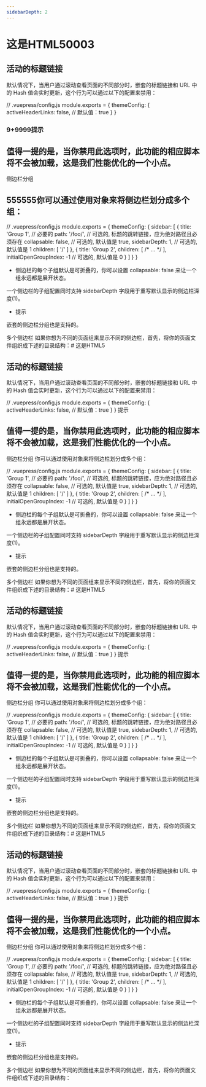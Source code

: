 ```yaml
---
sidebarDepth: 2
---
```

# 这是HTML50003


## 活动的标题链接
默认情况下，当用户通过滚动查看页面的不同部分时，嵌套的标题链接和 URL 中的 Hash 值会实时更新，这个行为可以通过以下的配置来禁用：

// .vuepress/config.js
module.exports = {
  themeConfig: {
    activeHeaderLinks: false, // 默认值：true
  }
}
### 9+9999提示

## 值得一提的是，当你禁用此选项时，此功能的相应脚本将不会被加载，这是我们性能优化的一个小点。

侧边栏分组
## 555555你可以通过使用对象来将侧边栏划分成多个组：

// .vuepress/config.js
module.exports = {
  themeConfig: {
    sidebar: [
      {
        title: 'Group 1',   // 必要的
        path: '/foo/',      // 可选的, 标题的跳转链接，应为绝对路径且必须存在
        collapsable: false, // 可选的, 默认值是 true,
        sidebarDepth: 1,    // 可选的, 默认值是 1
        children: [
          '/'
        ]
      },
      {
        title: 'Group 2',
        children: [ /* ... */ ],
        initialOpenGroupIndex: -1 // 可选的, 默认值是 0
      }
    ]
  }
}
- 侧边栏的每个子组默认是可折叠的，你可以设置 collapsable: false 来让一个组永远都是展开状态。

一个侧边栏的子组配置同时支持 sidebarDepth 字段用于重写默认显示的侧边栏深度(1)。

- 提示

嵌套的侧边栏分组也是支持的。

多个侧边栏
如果你想为不同的页面组来显示不同的侧边栏，首先，将你的页面文件组织成下述的目录结构：# 这是HTML5


## 活动的标题链接
默认情况下，当用户通过滚动查看页面的不同部分时，嵌套的标题链接和 URL 中的 Hash 值会实时更新，这个行为可以通过以下的配置来禁用：

// .vuepress/config.js
module.exports = {
  themeConfig: {
    activeHeaderLinks: false, // 默认值：true
  }
}
提示

## 值得一提的是，当你禁用此选项时，此功能的相应脚本将不会被加载，这是我们性能优化的一个小点。

侧边栏分组
你可以通过使用对象来将侧边栏划分成多个组：

// .vuepress/config.js
module.exports = {
  themeConfig: {
    sidebar: [
      {
        title: 'Group 1',   // 必要的
        path: '/foo/',      // 可选的, 标题的跳转链接，应为绝对路径且必须存在
        collapsable: false, // 可选的, 默认值是 true,
        sidebarDepth: 1,    // 可选的, 默认值是 1
        children: [
          '/'
        ]
      },
      {
        title: 'Group 2',
        children: [ /* ... */ ],
        initialOpenGroupIndex: -1 // 可选的, 默认值是 0
      }
    ]
  }
}
- 侧边栏的每个子组默认是可折叠的，你可以设置 collapsable: false 来让一个组永远都是展开状态。

一个侧边栏的子组配置同时支持 sidebarDepth 字段用于重写默认显示的侧边栏深度(1)。

- 提示

嵌套的侧边栏分组也是支持的。

多个侧边栏
如果你想为不同的页面组来显示不同的侧边栏，首先，将你的页面文件组织成下述的目录结构：# 这是HTML5


## 活动的标题链接
默认情况下，当用户通过滚动查看页面的不同部分时，嵌套的标题链接和 URL 中的 Hash 值会实时更新，这个行为可以通过以下的配置来禁用：

// .vuepress/config.js
module.exports = {
  themeConfig: {
    activeHeaderLinks: false, // 默认值：true
  }
}
提示

## 值得一提的是，当你禁用此选项时，此功能的相应脚本将不会被加载，这是我们性能优化的一个小点。

侧边栏分组
你可以通过使用对象来将侧边栏划分成多个组：

// .vuepress/config.js
module.exports = {
  themeConfig: {
    sidebar: [
      {
        title: 'Group 1',   // 必要的
        path: '/foo/',      // 可选的, 标题的跳转链接，应为绝对路径且必须存在
        collapsable: false, // 可选的, 默认值是 true,
        sidebarDepth: 1,    // 可选的, 默认值是 1
        children: [
          '/'
        ]
      },
      {
        title: 'Group 2',
        children: [ /* ... */ ],
        initialOpenGroupIndex: -1 // 可选的, 默认值是 0
      }
    ]
  }
}
- 侧边栏的每个子组默认是可折叠的，你可以设置 collapsable: false 来让一个组永远都是展开状态。

一个侧边栏的子组配置同时支持 sidebarDepth 字段用于重写默认显示的侧边栏深度(1)。

- 提示

嵌套的侧边栏分组也是支持的。

多个侧边栏
如果你想为不同的页面组来显示不同的侧边栏，首先，将你的页面文件组织成下述的目录结构：# 这是HTML5


## 活动的标题链接
默认情况下，当用户通过滚动查看页面的不同部分时，嵌套的标题链接和 URL 中的 Hash 值会实时更新，这个行为可以通过以下的配置来禁用：

// .vuepress/config.js
module.exports = {
  themeConfig: {
    activeHeaderLinks: false, // 默认值：true
  }
}
提示

## 值得一提的是，当你禁用此选项时，此功能的相应脚本将不会被加载，这是我们性能优化的一个小点。

侧边栏分组
你可以通过使用对象来将侧边栏划分成多个组：

// .vuepress/config.js
module.exports = {
  themeConfig: {
    sidebar: [
      {
        title: 'Group 1',   // 必要的
        path: '/foo/',      // 可选的, 标题的跳转链接，应为绝对路径且必须存在
        collapsable: false, // 可选的, 默认值是 true,
        sidebarDepth: 1,    // 可选的, 默认值是 1
        children: [
          '/'
        ]
      },
      {
        title: 'Group 2',
        children: [ /* ... */ ],
        initialOpenGroupIndex: -1 // 可选的, 默认值是 0
      }
    ]
  }
}
- 侧边栏的每个子组默认是可折叠的，你可以设置 collapsable: false 来让一个组永远都是展开状态。

一个侧边栏的子组配置同时支持 sidebarDepth 字段用于重写默认显示的侧边栏深度(1)。

- 提示

嵌套的侧边栏分组也是支持的。

多个侧边栏
如果你想为不同的页面组来显示不同的侧边栏，首先，将你的页面文件组织成下述的目录结构：